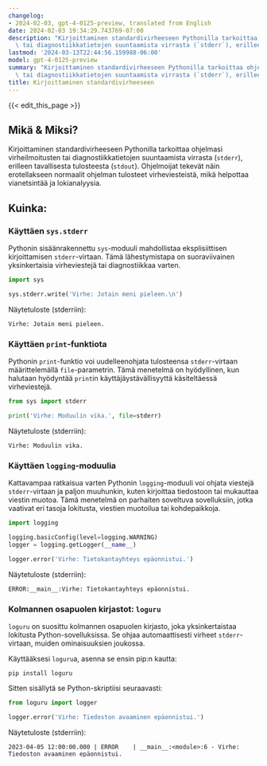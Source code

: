 ```yaml
---
changelog:
- 2024-02-03, gpt-4-0125-preview, translated from English
date: 2024-02-03 19:34:29.743769-07:00
description: "Kirjoittaminen standardivirheeseen Pythonilla tarkoittaa ohjelmasi virheilmoitusten\
  \ tai diagnostiikkatietojen suuntaamista virrasta (`stderr`), erilleen\u2026"
lastmod: '2024-03-13T22:44:56.159988-06:00'
model: gpt-4-0125-preview
summary: "Kirjoittaminen standardivirheeseen Pythonilla tarkoittaa ohjelmasi virheilmoitusten\
  \ tai diagnostiikkatietojen suuntaamista virrasta (`stderr`), erilleen\u2026"
title: Kirjoittaminen standardivirheeseen
---
```


{{< edit_this_page >}}

## Mikä & Miksi?
Kirjoittaminen standardivirheeseen Pythonilla tarkoittaa ohjelmasi virheilmoitusten tai diagnostiikkatietojen suuntaamista virrasta (`stderr`), erilleen tavallisesta tulosteesta (`stdout`). Ohjelmoijat tekevät näin erotellakseen normaalit ohjelman tulosteet virheviesteistä, mikä helpottaa vianetsintää ja lokianalyysia.

## Kuinka:
### Käyttäen `sys.stderr`
Pythonin sisäänrakennettu `sys`-moduuli mahdollistaa eksplisiittisen kirjoittamisen `stderr`-virtaan. Tämä lähestymistapa on suoraviivainen yksinkertaisia virheviestejä tai diagnostiikkaa varten.

```python
import sys

sys.stderr.write('Virhe: Jotain meni pieleen.\n')
```
Näytetuloste (stderriin):
```
Virhe: Jotain meni pieleen.
```

### Käyttäen `print`-funktiota
Pythonin `print`-funktio voi uudelleenohjata tulosteensa `stderr`-virtaan määrittelemällä `file`-parametrin. Tämä menetelmä on hyödyllinen, kun halutaan hyödyntää `print`in käyttäjäystävällisyyttä käsiteltäessä virheviestejä.
```python
from sys import stderr

print('Virhe: Moduulin vika.', file=stderr)
```
Näytetuloste (stderriin):
```
Virhe: Moduulin vika.
```

### Käyttäen `logging`-moduulia
Kattavampaa ratkaisua varten Pythonin `logging`-moduuli voi ohjata viestejä `stderr`-virtaan ja paljon muuhunkin, kuten kirjoittaa tiedostoon tai mukauttaa viestin muotoa. Tämä menetelmä on parhaiten soveltuva sovelluksiin, jotka vaativat eri tasoja lokitusta, viestien muotoilua tai kohdepaikkoja.
```python
import logging

logging.basicConfig(level=logging.WARNING)
logger = logging.getLogger(__name__)

logger.error('Virhe: Tietokantayhteys epäonnistui.')
```
Näytetuloste (stderriin):
```
ERROR:__main__:Virhe: Tietokantayhteys epäonnistui.
```

### Kolmannen osapuolen kirjastot: `loguru`
`loguru` on suosittu kolmannen osapuolen kirjasto, joka yksinkertaistaa lokitusta Python-sovelluksissa. Se ohjaa automaattisesti virheet `stderr`-virtaan, muiden ominaisuuksien joukossa.

Käyttääksesi `loguru`a, asenna se ensin pip:n kautta:
```shell
pip install loguru
```

Sitten sisällytä se Python-skriptiisi seuraavasti:
```python
from loguru import logger

logger.error('Virhe: Tiedoston avaaminen epäonnistui.')
```
Näytetuloste (stderriin):
```
2023-04-05 12:00:00.000 | ERROR    | __main__:<module>:6 - Virhe: Tiedoston avaaminen epäonnistui.
```

